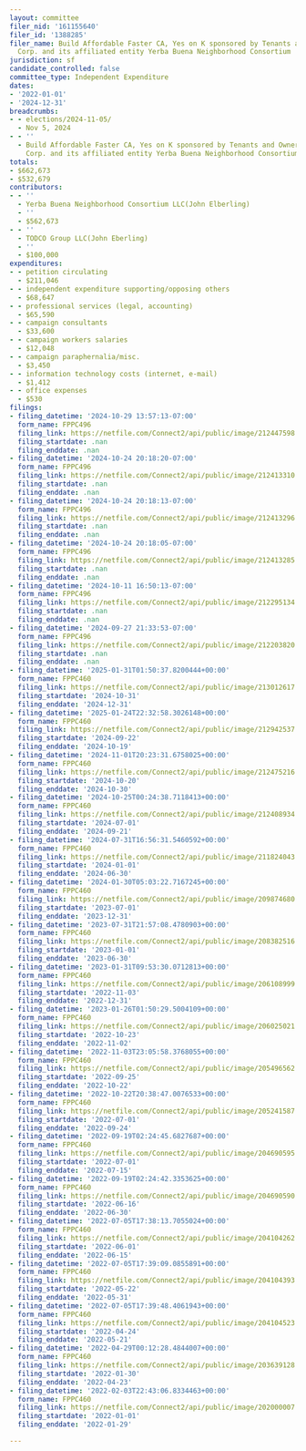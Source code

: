 ```yaml
---
layout: committee
filer_nid: '161155640'
filer_id: '1388285'
filer_name: Build Affordable Faster CA, Yes on K sponsored by Tenants and Owners Development
  Corp. and its affiliated entity Yerba Buena Neighborhood Consortium
jurisdiction: sf
candidate_controlled: false
committee_type: Independent Expenditure
dates:
- '2022-01-01'
- '2024-12-31'
breadcrumbs:
- - elections/2024-11-05/
  - Nov 5, 2024
- - ''
  - Build Affordable Faster CA, Yes on K sponsored by Tenants and Owners Development
    Corp. and its affiliated entity Yerba Buena Neighborhood Consortium
totals:
- $662,673
- $532,679
contributors:
- - ''
  - Yerba Buena Neighborhood Consortium LLC(John Elberling)
  - ''
  - $562,673
- - ''
  - TODCO Group LLC(John Eberling)
  - ''
  - $100,000
expenditures:
- - petition circulating
  - $211,046
- - independent expenditure supporting/opposing others
  - $68,647
- - professional services (legal, accounting)
  - $65,590
- - campaign consultants
  - $33,600
- - campaign workers salaries
  - $12,048
- - campaign paraphernalia/misc.
  - $3,450
- - information technology costs (internet, e-mail)
  - $1,412
- - office expenses
  - $530
filings:
- filing_datetime: '2024-10-29 13:57:13-07:00'
  form_name: FPPC496
  filing_link: https://netfile.com/Connect2/api/public/image/212447598
  filing_startdate: .nan
  filing_enddate: .nan
- filing_datetime: '2024-10-24 20:18:20-07:00'
  form_name: FPPC496
  filing_link: https://netfile.com/Connect2/api/public/image/212413310
  filing_startdate: .nan
  filing_enddate: .nan
- filing_datetime: '2024-10-24 20:18:13-07:00'
  form_name: FPPC496
  filing_link: https://netfile.com/Connect2/api/public/image/212413296
  filing_startdate: .nan
  filing_enddate: .nan
- filing_datetime: '2024-10-24 20:18:05-07:00'
  form_name: FPPC496
  filing_link: https://netfile.com/Connect2/api/public/image/212413285
  filing_startdate: .nan
  filing_enddate: .nan
- filing_datetime: '2024-10-11 16:50:13-07:00'
  form_name: FPPC496
  filing_link: https://netfile.com/Connect2/api/public/image/212295134
  filing_startdate: .nan
  filing_enddate: .nan
- filing_datetime: '2024-09-27 21:33:53-07:00'
  form_name: FPPC496
  filing_link: https://netfile.com/Connect2/api/public/image/212203820
  filing_startdate: .nan
  filing_enddate: .nan
- filing_datetime: '2025-01-31T01:50:37.8200444+00:00'
  form_name: FPPC460
  filing_link: https://netfile.com/Connect2/api/public/image/213012617
  filing_startdate: '2024-10-31'
  filing_enddate: '2024-12-31'
- filing_datetime: '2025-01-24T22:32:58.3026148+00:00'
  form_name: FPPC460
  filing_link: https://netfile.com/Connect2/api/public/image/212942537
  filing_startdate: '2024-09-22'
  filing_enddate: '2024-10-19'
- filing_datetime: '2024-11-01T20:23:31.6758025+00:00'
  form_name: FPPC460
  filing_link: https://netfile.com/Connect2/api/public/image/212475216
  filing_startdate: '2024-10-20'
  filing_enddate: '2024-10-30'
- filing_datetime: '2024-10-25T00:24:38.7118413+00:00'
  form_name: FPPC460
  filing_link: https://netfile.com/Connect2/api/public/image/212408934
  filing_startdate: '2024-07-01'
  filing_enddate: '2024-09-21'
- filing_datetime: '2024-07-31T16:56:31.5460592+00:00'
  form_name: FPPC460
  filing_link: https://netfile.com/Connect2/api/public/image/211824043
  filing_startdate: '2024-01-01'
  filing_enddate: '2024-06-30'
- filing_datetime: '2024-01-30T05:03:22.7167245+00:00'
  form_name: FPPC460
  filing_link: https://netfile.com/Connect2/api/public/image/209874680
  filing_startdate: '2023-07-01'
  filing_enddate: '2023-12-31'
- filing_datetime: '2023-07-31T21:57:08.4780903+00:00'
  form_name: FPPC460
  filing_link: https://netfile.com/Connect2/api/public/image/208382516
  filing_startdate: '2023-01-01'
  filing_enddate: '2023-06-30'
- filing_datetime: '2023-01-31T09:53:30.0712813+00:00'
  form_name: FPPC460
  filing_link: https://netfile.com/Connect2/api/public/image/206108999
  filing_startdate: '2022-11-03'
  filing_enddate: '2022-12-31'
- filing_datetime: '2023-01-26T01:50:29.5004109+00:00'
  form_name: FPPC460
  filing_link: https://netfile.com/Connect2/api/public/image/206025021
  filing_startdate: '2022-10-23'
  filing_enddate: '2022-11-02'
- filing_datetime: '2022-11-03T23:05:58.3768055+00:00'
  form_name: FPPC460
  filing_link: https://netfile.com/Connect2/api/public/image/205496562
  filing_startdate: '2022-09-25'
  filing_enddate: '2022-10-22'
- filing_datetime: '2022-10-22T20:38:47.0076533+00:00'
  form_name: FPPC460
  filing_link: https://netfile.com/Connect2/api/public/image/205241587
  filing_startdate: '2022-07-01'
  filing_enddate: '2022-09-24'
- filing_datetime: '2022-09-19T02:24:45.6827687+00:00'
  form_name: FPPC460
  filing_link: https://netfile.com/Connect2/api/public/image/204690595
  filing_startdate: '2022-07-01'
  filing_enddate: '2022-07-15'
- filing_datetime: '2022-09-19T02:24:42.3353625+00:00'
  form_name: FPPC460
  filing_link: https://netfile.com/Connect2/api/public/image/204690590
  filing_startdate: '2022-06-16'
  filing_enddate: '2022-06-30'
- filing_datetime: '2022-07-05T17:38:13.7055024+00:00'
  form_name: FPPC460
  filing_link: https://netfile.com/Connect2/api/public/image/204104262
  filing_startdate: '2022-06-01'
  filing_enddate: '2022-06-15'
- filing_datetime: '2022-07-05T17:39:09.0855891+00:00'
  form_name: FPPC460
  filing_link: https://netfile.com/Connect2/api/public/image/204104393
  filing_startdate: '2022-05-22'
  filing_enddate: '2022-05-31'
- filing_datetime: '2022-07-05T17:39:48.4061943+00:00'
  form_name: FPPC460
  filing_link: https://netfile.com/Connect2/api/public/image/204104523
  filing_startdate: '2022-04-24'
  filing_enddate: '2022-05-21'
- filing_datetime: '2022-04-29T00:12:28.4844007+00:00'
  form_name: FPPC460
  filing_link: https://netfile.com/Connect2/api/public/image/203639128
  filing_startdate: '2022-01-30'
  filing_enddate: '2022-04-23'
- filing_datetime: '2022-02-03T22:43:06.8334463+00:00'
  form_name: FPPC460
  filing_link: https://netfile.com/Connect2/api/public/image/202000007
  filing_startdate: '2022-01-01'
  filing_enddate: '2022-01-29'

---
```

